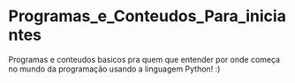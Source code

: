 # Programas_e_Conteudos_Para_iniciantes 
 Programas e conteudos basicos pra quem que entender por onde começa no mundo da programação usando a linguagem Python! :)
